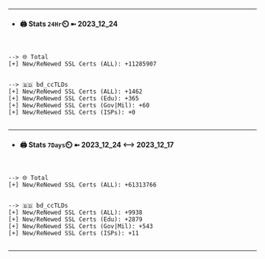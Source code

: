 

---
- #### 🖨️ **Stats** `24Hr`⏲️ ➼ 2023_12_24
```console


--> 🌐 Total
[+] New/ReNewed SSL Certs (ALL): +11285907


--> 🇧🇩 bd_ccTLDs
[+] New/ReNewed SSL Certs (ALL): +1462
[+] New/ReNewed SSL Certs (Edu): +365
[+] New/ReNewed SSL Certs (Gov|Mil): +60
[+] New/ReNewed SSL Certs (ISPs): +0


```

---
- #### 🖨️ **Stats** `7Days`⏲️ ➼ 2023_12_24 <--> 2023_12_17
```console


--> 🌐 Total
[+] New/ReNewed SSL Certs (ALL): +61313766


--> 🇧🇩 bd_ccTLDs
[+] New/ReNewed SSL Certs (ALL): +9938
[+] New/ReNewed SSL Certs (Edu): +2879
[+] New/ReNewed SSL Certs (Gov|Mil): +543
[+] New/ReNewed SSL Certs (ISPs): +11


```

---

